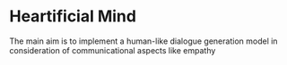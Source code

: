 # Heartificial Mind
The main aim is to implement a human-like dialogue generation model in consideration of communicational aspects like empathy
